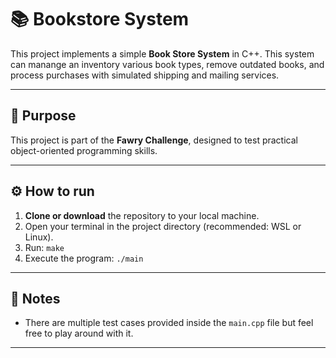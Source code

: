 # 📚 Bookstore System

This project implements a simple **Book Store System** in C++. This system can manange an inventory various book types, remove outdated books, and process purchases with simulated shipping and mailing services.

---

## 🎯 Purpose

This project is part of the **Fawry Challenge**, designed to test practical object-oriented programming skills.

---

## ⚙️ How to run

1. **Clone or download** the repository to your local machine.
2. Open your terminal in the project directory (recommended: WSL or Linux).
3. Run:
   `make`
5. Execute the program:
   `./main`
---

## 📝 Notes

- There are multiple test cases provided inside the `main.cpp` file but feel free to play around with it. 

---
